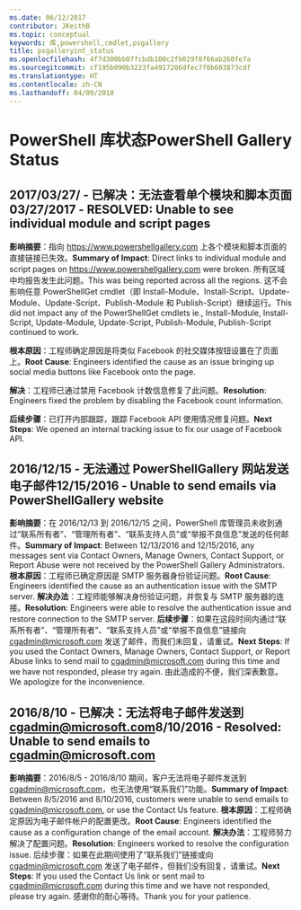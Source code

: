 ```yaml
---
ms.date: 06/12/2017
contributor: JKeithB
ms.topic: conceptual
keywords: 库,powershell,cmdlet,psgallery
title: psgalleryint_status
ms.openlocfilehash: 4f7d300bb07fcbdb100c2fb029f8f66ab260fe7a
ms.sourcegitcommit: cf195b090b3223fa4917206dfec7f0b603873cdf
ms.translationtype: HT
ms.contentlocale: zh-CN
ms.lasthandoff: 04/09/2018
---
```

<a name="powershell-gallery-status"></a><span data-ttu-id="5c93f-103">PowerShell 库状态</span><span class="sxs-lookup"><span data-stu-id="5c93f-103">PowerShell Gallery Status</span></span>
=========================

## <a name="03272017---resolved-unable-to-see-individual-module-and-script-pages"></a><span data-ttu-id="5c93f-104">2017/03/27/ - 已解决：无法查看单个模块和脚本页面</span><span class="sxs-lookup"><span data-stu-id="5c93f-104">03/27/2017 - RESOLVED: Unable to see individual module and script pages</span></span>

<span data-ttu-id="5c93f-105">__影响摘要__：指向 https://www.powershellgallery.com 上各个模块和脚本页面的直接链接已失效。</span><span class="sxs-lookup"><span data-stu-id="5c93f-105">__Summary of Impact__: Direct links to individual module and script pages on https://www.powershellgallery.com were broken.</span></span> <span data-ttu-id="5c93f-106">所有区域中均报告发生此问题。</span><span class="sxs-lookup"><span data-stu-id="5c93f-106">This was being reported across all the regions.</span></span> <span data-ttu-id="5c93f-107">这不会影响任意 PowerShellGet cmdlet（即 Install-Module、Install-Script、Update-Module、Update-Script、Publish-Module 和 Publish-Script）继续运行。</span><span class="sxs-lookup"><span data-stu-id="5c93f-107">This did not impact any of the PowerShellGet cmdlets ie., Install-Module, Install-Script, Update-Module, Update-Script, Publish-Module, Publish-Script continued to work.</span></span>

<span data-ttu-id="5c93f-108">__根本原因__：工程师确定原因是将类似 Facebook 的社交媒体按钮设置在了页面上。</span><span class="sxs-lookup"><span data-stu-id="5c93f-108">__Root Cause__: Engineers identified the cause as an issue bringing up social media buttons like Facebook onto the page.</span></span>

<span data-ttu-id="5c93f-109">__解决__：工程师已通过禁用 Facebook 计数信息修复了此问题。</span><span class="sxs-lookup"><span data-stu-id="5c93f-109">__Resolution__: Engineers fixed the problem by disabling the Facebook count information.</span></span>

<span data-ttu-id="5c93f-110">__后续步骤__：已打开内部跟踪，跟踪 Facebook API 使用情况修复问题。</span><span class="sxs-lookup"><span data-stu-id="5c93f-110">__Next Steps__: We opened an internal tracking issue to fix our usage of Facebook API.</span></span>

## <a name="12152016---unable-to-send-emails-via-powershellgallery-website"></a><span data-ttu-id="5c93f-111">2016/12/15 - 无法通过 PowerShellGallery 网站发送电子邮件</span><span class="sxs-lookup"><span data-stu-id="5c93f-111">12/15/2016 - Unable to send emails via PowerShellGallery website</span></span>

<span data-ttu-id="5c93f-112">__影响摘要__：在 2016/12/13 到 2016/12/15 之间，PowerShell 库管理员未收到通过“联系所有者”、“管理所有者”、“联系支持人员”或“举报不良信息”发送的任何邮件。</span><span class="sxs-lookup"><span data-stu-id="5c93f-112">__Summary of Impact__: Between 12/13/2016 and 12/15/2016, any messages sent via Contact Owners, Manage Owners, Contact Support, or Report Abuse were not received by the PowerShell Gallery Administrators.</span></span>
<span data-ttu-id="5c93f-113">__根本原因__：工程师已确定原因是 SMTP 服务器身份验证问题。</span><span class="sxs-lookup"><span data-stu-id="5c93f-113">__Root Cause__: Engineers identified the cause as an authentication issue with the SMTP server.</span></span>
<span data-ttu-id="5c93f-114">__解决办法__：工程师能够解决身份验证问题，并恢复与 SMTP 服务器的连接。</span><span class="sxs-lookup"><span data-stu-id="5c93f-114">__Resolution__: Engineers were able to resolve the authentication issue and restore connection to the SMTP server.</span></span>
<span data-ttu-id="5c93f-115">__后续步骤__：如果在这段时间内通过“联系所有者”、“管理所有者”、“联系支持人员”或“举报不良信息”链接向 cgadmin@microsoft.com 发送了邮件，而我们未回复，请重试。</span><span class="sxs-lookup"><span data-stu-id="5c93f-115">__Next Steps__: If you used the Contact Owners, Manage Owners, Contact Support, or Report Abuse links to send mail to cgadmin@microsoft.com during this time and we have not responded, please try again.</span></span> <span data-ttu-id="5c93f-116">由此造成的不便，我们深表歉意。</span><span class="sxs-lookup"><span data-stu-id="5c93f-116">We apologize for the inconvenience.</span></span>


## <a name="8102016---resolved-unable-to-send-emails-to-cgadminmicrosoftcom"></a><span data-ttu-id="5c93f-117">2016/8/10 - 已解决：无法将电子邮件发送到 cgadmin@microsoft.com</span><span class="sxs-lookup"><span data-stu-id="5c93f-117">8/10/2016 - Resolved: Unable to send emails to cgadmin@microsoft.com</span></span>
<span data-ttu-id="5c93f-118">__影响摘要__：2016/8/5 - 2016/8/10 期间，客户无法将电子邮件发送到 cgadmin@microsoft.com，也无法使用“联系我们”功能。</span><span class="sxs-lookup"><span data-stu-id="5c93f-118">__Summary of Impact__: Between 8/5/2016 and 8/10/2016, customers were unable to send emails to cgadmin@microsoft.com, or use the Contact Us feature.</span></span>
<span data-ttu-id="5c93f-119">__根本原因__：工程师确定原因为电子邮件帐户的配置更改。</span><span class="sxs-lookup"><span data-stu-id="5c93f-119">__Root Cause__: Engineers identified the cause as a configuration change of the email account.</span></span>
<span data-ttu-id="5c93f-120">__解决办法__：工程师努力解决了配置问题。</span><span class="sxs-lookup"><span data-stu-id="5c93f-120">__Resolution__: Engineers worked to resolve the configuration issue.</span></span>
<span data-ttu-id="5c93f-121">后续步骤：如果在此期间使用了“联系我们”链接或向 cgadmin@microsoft.com 发送了电子邮件，但我们没有回复，请重试。</span><span class="sxs-lookup"><span data-stu-id="5c93f-121">__Next Steps__: If you used the Contact Us link or sent mail to cgadmin@microsoft.com during this time and we have not responded, please try again.</span></span> <span data-ttu-id="5c93f-122">感谢你的耐心等待。</span><span class="sxs-lookup"><span data-stu-id="5c93f-122">Thank you for your patience.</span></span>